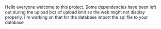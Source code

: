 Hello everyone welcome to this project. 
Some dependencies have been left out during the upload bcz of upload limit so the web might not display properly. i'm working on that
for the database import the sql file to your database
